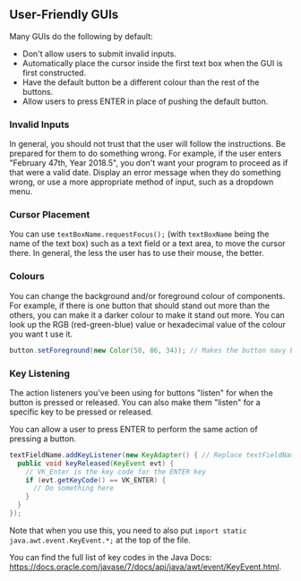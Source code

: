 ## User-Friendly GUIs

Many GUIs do the following by default:

* Don't allow users to submit invalid inputs.
* Automatically place the cursor inside the first text box when the GUI is first constructed.
* Have the default button be a different colour than the rest of the buttons.
* Allow users to press ENTER in place of pushing the default button.


### Invalid Inputs

In general, you should not trust that the user will follow the instructions. Be prepared for them to do something wrong. For example, if the user enters "February 47th, Year 2018.5", you don't want your program to proceed as if that were a valid date. Display an error message when they do something wrong, or use a more appropriate method of input, such as a dropdown menu.


### Cursor Placement

You can use `textBoxName.requestFocus();` (with `textBoxName` being the name of the text box) such as a text field or a text area, to move the cursor there. In general, the less the user has to use their mouse, the better. 


### Colours

You can change the background and/or foreground colour of components. For example, if there is one button that should stand out more than the others, you can make it a darker colour to make it stand out more. You can look up the RGB (red-green-blue) value or hexadecimal value of the colour you want t use it.

```Java
button.setForeground(new Color(58, 86, 34)); // Makes the button navy blue
```


### Key Listening

The action listeners you've been using for buttons "listen" for when the button is pressed or released. You can also make them "listen" for a specific key to be pressed or released.

You can allow a user to press ENTER to perform the same action of pressing a button. 

```java
textFieldName.addKeyListener(new KeyAdapter() { // Replace textFieldName with the actual name of the text field
  public void keyReleased(KeyEvent evt) {
    // VK_Enter is the key code for the ENTER key
    if (evt.getKeyCode() == VK_ENTER) {
      // Do something here
    }
  }
});
```
Note that when you use this, you need to also put `import static java.awt.event.KeyEvent.*;` at the top of the file.

You can find the full list of key codes in the Java Docs: https://docs.oracle.com/javase/7/docs/api/java/awt/event/KeyEvent.html.